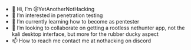 - 👋 Hi, I’m @YetAnotherNotHacking
- 👀 I’m interested in penetration testing
- 🌱 I’m currently learning how to become as pentester
- 💞️ I’m looking to collaborate on getting a rootless nethunter app, not the kali desktop interface, but more for the rubber ducky aspect
- 📫 How to reach me contact me at nothacking on discord

<!---
YetAnotherNotHacking/YetAnotherNotHacking is a ✨ special ✨ repository because its `README.md` (this file) appears on your GitHub profile.
You can click the Preview link to take a look at your changes.
--->
